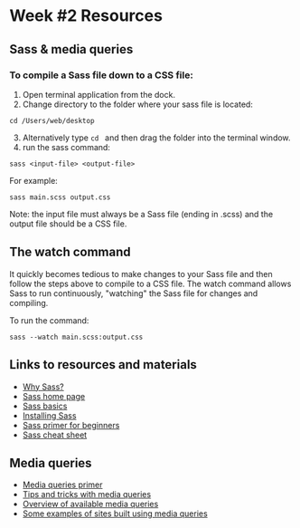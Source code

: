 # Week #2 Resources

## Sass & media queries

### To compile a Sass file down to a CSS file:

1. Open terminal application from the dock.
2. Change directory to the folder where your sass file is located:

`cd /Users/web/desktop`

3. Alternatively type `cd ` and then drag the folder into the terminal window.
4. run the sass command:

`sass <input-file> <output-file>`

For example:

`sass main.scss output.css`

Note: the input file must always be a Sass file (ending in .scss) and the output file should be a CSS file.

## The watch command

It quickly becomes tedious to make changes to your Sass file and then follow the steps above to compile to a CSS file. The watch command allows Sass to run continuously, "watching" the Sass file for changes and compiling.

To run the command:

`sass --watch main.scss:output.css`

## Links to resources and materials

* [Why Sass?](http://alistapart.com/article/why-sass)
* [Sass home page](http://sass-lang.com/)
* [Sass basics](http://sass-lang.com/guide)
* [Installing Sass](http://sass-lang.com/install)
* [Sass primer for beginners](http://blog.teamtreehouse.com/the-absolute-beginners-guide-to-sass)
* [Sass cheat sheet](http://ricostacruz.com/cheatsheets/sass.html)

## Media queries

* [Media queries primer](http://unmatchedstyle.com/news/working-with-media-queries-and-min-width.php)
* [Tips and tricks with media queries](https://css-tricks.com/logic-in-media-queries/)
* [Overview of available media queries](http://cssmediaqueries.com/)
* [Some examples of sites built using media queries](http://mediaqueri.es/)
